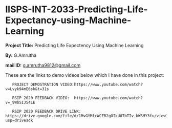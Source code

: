# llSPS-INT-2033-Predicting-Life-Expectancy-using-Machine-Learning

**Project Title:** Predicting Life Expectency Using Machine Learning

**By:** G.Amrutha

**mail ID:** g.amrutha9812@gmail.com
  
  These are the links to  demo videos below which I have done in this project:
  
       PROJECT DEMOSTRATION VIDEO:https://www.youtube.com/watch?v=Lvyk94mE6sk&t=31s
       
       RSIP 2020 FEEDBACK VIDEO:  https://www.youtube.com/watch?v=_9Wb5IJ54LE
       
       RSIP 2020 FEEDBACK DRIVE LINK:  https://drive.google.com/file/d/1MvGYMfcWCFR2gOIkU07bTIv_bWSMY3fu/view?usp=drivesdk
